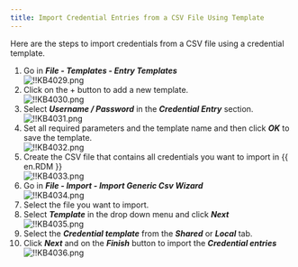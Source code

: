 ```yaml
---
title: Import Credential Entries from a CSV File Using Template
---
```

Here are the steps to import credentials from a CSV file using a credential template.  

1. Go in ***File - Templates - Entry Templates***  
![!!KB4029.png](https://webdevolutions.azureedge.net/docs/en/kb/KB4029.png)
1. Click on the + button to add a new template.  
![!!KB4030.png](https://webdevolutions.azureedge.net/docs/en/kb/KB4030.png)
1. Select ***Username / Password*** in the ***Credential Entry*** section.  
![!!KB4031.png](https://webdevolutions.azureedge.net/docs/en/kb/KB4031.png)
1. Set all required parameters and the template name and then click ***OK*** to save the template.  
![!!KB4032.png](https://webdevolutions.azureedge.net/docs/en/kb/KB4032.png)
1. Create the CSV file that contains all credentials you want to import in {{ en.RDM }}  
![!!KB4033.png](https://webdevolutions.azureedge.net/docs/en/kb/KB4033.png)
1. Go in ***File - Import - Import Generic Csv Wizard***  
![!!KB4034.png](https://webdevolutions.azureedge.net/docs/en/kb/KB4034.png)
1. Select the file you want to import.
1. Select ***Template*** in the drop down menu and click ***Next***  
![!!KB4035.png](https://webdevolutions.azureedge.net/docs/en/kb/KB4035.png)
1. Select the ***Credential template*** from the ***Shared*** or ***Local*** tab.
1. Click ***Next*** and on the ***Finish*** button to import the ***Credential entries***  
![!!KB4036.png](https://webdevolutions.azureedge.net/docs/en/kb/KB4036.png)
